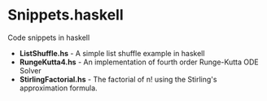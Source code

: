 Snippets.haskell
===========

Code snippets in haskell

* **ListShuffle.hs** - A simple list shuffle example in haskell
* **RungeKutta4.hs** - An implementation of fourth order Runge-Kutta ODE Solver
* **StirlingFactorial.hs** - The factorial of n! using the Stirling's approximation formula.
